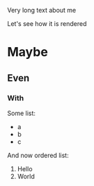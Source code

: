 Very long text
about me

Let's see how it is rendered

# Maybe

## Even

### With

Some list:
* a
* b
* c

And now ordered list:
1. Hello
1. World
